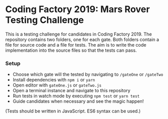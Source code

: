 # Coding Factory 2019: Mars Rover Testing Challenge
This is a testing challenge for candidates in Coding Factory 2019. The repository contains two folders, one for each gate. Both folders contain a file for source code and a file for tests. The aim is to write the code implementation into the source files so that the tests can pass.

### Setup
- Choose which gate will the tested by navigating to `/gateOne` or `/gateTwo`
- Install dependencies with `npm i` or `yarn`
- Open editor with `gateOne.js` or `gateTwo.js`
- Open a terminal instance and navigate to this repository
- Run tests in watch mode by executing `npm test` or `yarn test`
- Guide candidates when necessary and see the magic happen!

(Tests should be written in JavaScript. ES6 syntax can be used.)
